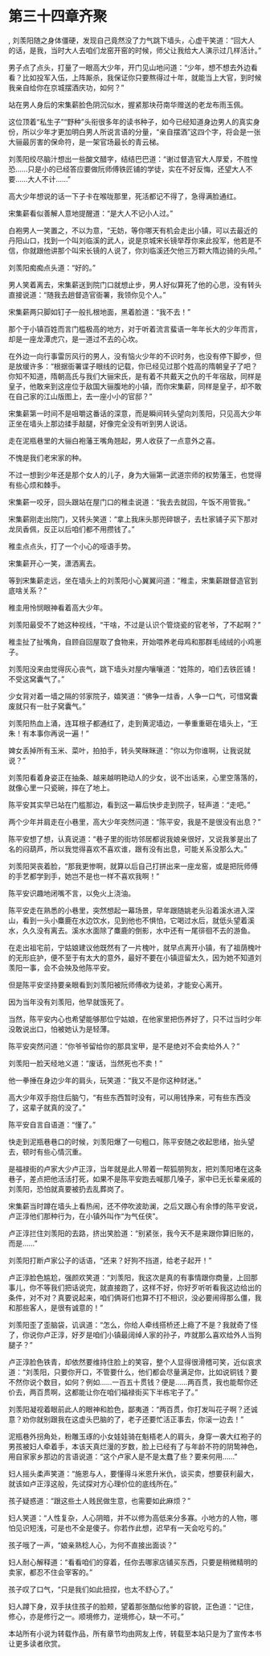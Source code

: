 # 第三十四章齐聚
,  刘羡阳随之身体僵硬，发现自己竟然没了力气跳下墙头，心虚干笑道：“回大人的话，是我，当时大人去咱们龙窑开窑的时候，师父让我给大人演示过几样活计。”
   男子点了点头，打量了一眼高大少年，开门见山地问道：“少年，想不想去外边看看？比如投军入伍，上阵厮杀，我保证你只要熬得过十年，就能当上大官，到时候我亲自给你在京城摆酒庆功，如何？”
   站在男人身后的宋集薪脸色阴沉似水，握紧那块苻南华赠送的老龙布雨玉佩。
   这位顶着“私生子”“野种”头衔很多年的读书种子，如今已经知道身边男人的真实身份，所以少年才更加明白男人所说言语的分量，“亲自摆酒”这四个字，将会是一张大骊最厉害的保命符，是一架官场最长的青云梯。
   刘羡阳绞尽脑汁想出一些酸文醋字，结结巴巴道：“谢过督造官大人厚爱，不胜惶恐……只是小的已经答应要做阮师傅铁匠铺的学徒，实在不好反悔，还望大人不要……大人不计……”
   高大少年想说的话一下子卡在喉咙那里，死活都记不得了，急得满脸通红。
   宋集薪看似善解人意地提醒道：“是大人不记小人过。”
   白袍男人一笑置之，不以为意，“无妨，等你哪天有机会走出小镇，可以去最近的丹阳山口，找到一个叫刘临溪的武人，说是京城宋长镜举荐你来此投军，他若是不信，你就跟他讲那个叫宋长镜的人说了，你刘临溪还欠他三万颗大隋边骑的头颅。”
   刘羡阳痴痴点头道：“好的。”
   男人笑着离去，宋集薪送到院门口就想止步，男人好似算死了他的心思，没有转头直接说道：“随我去趟督造官衙署，我领你见个人。”
   宋集薪两只脚如钉子一般扎根地面，黑着脸道：“我不去！”
   那个于小镇百姓而言门槛极高的地方，对于听着流言蜚语一年年长大的少年而言，却是一座龙潭虎穴，是一道过不去的心坎。
   在外边一向行事雷厉风行的男人，没有恼火少年的不识时务，也没有停下脚步，但是放缓许多：“根据衙署谍子眼线的记载，你已经见过那个姓高的隋朝皇子了吧？你知不知道，隋朝高氏与我们大骊宋氏，是有着不共戴天之仇的千年宿敌，同样是皇子，他敢来到这座位于敌国大骊腹地的小镇，而你宋集薪，同样是皇子，却不敢在自己家的江山版图上，去一座小小的官邸？”
   宋集薪第一时间不是咀嚼这番话的深意，而是瞬间转头望向刘羡阳，只见高大少年正坐在墙头上那边揉手敲腿，好像完全没有听到男人说话。
   走在泥瓶巷里的大骊白袍藩王嘴角翘起，男人收获了一点意外之喜。
   不愧是我们老宋家的种。
   不过一想到少年还是那个女人的儿子，身为大骊第一武道宗师的权势藩王，也觉得有些心烦和棘手。
   宋集薪一咬牙，回头跟站在屋门口的稚圭说道：“我去去就回，午饭不用管我。”
   宋集薪刚走出院门，又转头笑道：“拿上我床头那兜碎银子，去杜家铺子买下那对龙凤香佩，反正以后咱们都不用攒钱了。”
   稚圭点点头，打了一个小心的哑语手势。
   宋集薪开心一笑，潇洒离去。
   等到宋集薪走远，坐在墙头上的刘羡阳小心翼翼问道：“稚圭，宋集薪跟督造官到底啥关系？”
   稚圭用怜悯眼神看着高大少年。
   刘羡阳最受不了她这种视线，“干啥，不过是认识个管烧瓷的官老爷，了不起啊？”
   稚圭扯了扯嘴角，自顾自回屋取了食物来，开始喂养老母鸡和那群毛绒绒的小鸡崽子。
   刘羡阳没来由觉得灰心丧气，跳下墙头对屋内嚷嚷道：“姓陈的，咱们去铁匠铺！不受这窝囊气了。”
   少女背对着一墙之隔的邻家院子，嬉笑道：“佛争一炷香，人争一口气，可惜窝囊废就只有一肚子窝囊气。”
   刘羡阳热血上涌，连耳根子都通红了，走到黄泥墙边，一拳重重砸在墙头上，“王朱！有本事你再说一遍！”
   婢女丢掉所有玉米、菜叶，拍拍手，转头笑眯眯道：“你以为你谁啊，让我说就说？”
   刘羡阳看着身姿正在抽条、越来越明艳动人的少女，说不出话来，心里空落落的，就像心里一只瓷碗，摔在了地上。
   陈平安其实早已站在门槛那边，看到这一幕后快步走到院子，轻声道：“走吧。”
   两个少年并肩走在小巷里，高大少年突然问道：“陈平安，我是不是很没有出息？”
   陈平安想了想，认真说道：“巷子里的街坊邻居都说我娘亲很好，又说我爹是出了名的闷葫芦，所以我觉得喜欢不喜欢谁，跟有没有出息，可能关系没那么大。”
   刘羡阳哭丧着脸，“那我更惨啊，就算以后自己打拼出来一座龙窑，或是把阮师傅的手艺都学到手，她岂不是也一样不喜欢我啊！”
   陈平安识趣地闭嘴不言，以免火上浇油。
   陈平安走在熟悉的小巷里，突然想起一幕场景，早年跟随姚老头沿着溪水进入深山，看到一头小麋鹿在水边饮水，见到他也不惧怕，它喝过水后，就低头望着溪水，久久没有离去。溪水水面除了麋鹿的倒影，水中还有一尾徘徊不去的游鱼。
   在走出祖宅前，宁姑娘建议他既然有了一片槐叶，就早点离开小镇，有了祖荫槐叶的无形庇护，便不至于有太大的意外，最好不要在小镇逗留太久，因为她不知道刘羡阳一事，会不会殃及他陈平安。
   但是陈平安坚持要亲眼看到刘羡阳被阮师傅收为徒弟，才能安心离开。
   因为当年没有刘羡阳，他早就饿死了。
   当然，陈平安内心也希望能够那位宁姑娘，在他家里把伤养好了，只不过当时少年没敢说出口，怕被她认为是轻薄。
   陈平安突然问道：“你爷爷留给你的那具宝甲，是不是绝对不会卖给外人？”
   刘羡阳一脸天经地义道：“废话，当然死也不卖！”
   他一拳捶在身边少年的肩头，玩笑道：“我又不是你这种财迷。”
   高大少年双手抱住后脑勺，“有些东西暂时没有，可以用钱挣来，可有些东西没了，这辈子就真的没了。”
   陈平安自言自语道：“懂了。”
   快走到泥瓶巷巷口的时候，刘羡阳爆了一句粗口，陈平安随之收起思绪，抬头望去，顿时有些心情沉重。
   是福禄街的卢家大少卢正淳，当年就是此人带着一帮狐朋狗友，把刘羡阳堵在这条巷子，差点把他活活打死，如果不是陈平安跑去喊那几嗓子，家中已无长辈亲戚的刘羡阳，恐怕就真要被扔去乱葬岗了。
   宋集薪当时蹲在墙头上看热闹，还不停吹波助澜，之后又跟心有余悸的陈平安说，卢正淳他们那种行为，在小镇外叫作“为气任侠”。
   卢正淳拦住刘羡阳的去路，挤出笑脸道：“别紧张，我今天不是来跟你算旧账的，而是……”
   刘羡阳打断卢家公子的话语，“还来？好狗不挡道，给老子起开！”
   卢正淳脸色尴尬，强颜欢笑道：“刘羡阳，我这次是真的有事情跟你商量，上回那事儿，你不等我们把话说完，就直接跑了，这样不好，你好歹听听看我这边给出的条件，对不对？真要说起来，咱们俩哥们也算不打不相识，没必要闹得那么僵，我和那些客人，是很有诚意的！”
   刘羡阳歪了歪脑袋，讥讽道：“怎么，你给人牵线搭桥还上瘾了不是？我就奇了怪了，你说你卢正淳，好歹是咱们小镇最阔绰人家的孙子，咋就那么喜欢给外人当狗腿子？”
   卢正淳脸色铁青，却依然要维持住脸上的笑容，整个人显得很滑稽可笑，近似哀求道：“刘羡阳，只要你开口，不管要什么，他们都会尽量满足你，比如说铜钱？要不然你说个数目，如何？例如……一百五十贯钱？便是……两百贯，我也能帮你还价去，两百贯啊，这都能让你在咱们福禄街买下半栋宅子了。”
   刘羡阳凝视着眼前此人的眼神和脸色，鄙夷道：“两百贯，你打发叫花子啊？还诚意？劝你就别跟我在这虚头巴脑的了，老子还要忙活正事去，你滚一边去！”
   泥瓶巷外拐角处，粉雕玉琢的小女娃娃骑在魁梧老人的肩头，身穿一袭大红袍子的男孩被妇人牵着手，本该天真烂漫的岁数，脸上已经有了与年龄不符的阴鸷神色，用自家家乡那边的言语说道：“这个卢家人是不是太蠢了些？要来何用……”
   妇人摇头柔声笑道：“施恩与人，要懂得斗米恩升米仇，谈买卖，想要获利最大，就该如卢正淳这般，先试探对方心理价位的底线所在。”
   孩子疑惑道：“跟这些土人贱民做生意，也需要如此麻烦？”
   妇人笑道：“人性复杂，人心阴暗，并不以修为高低来分多寡。小地方的人物，哪怕见识短浅，可是也不全是傻子。你若作此想，迟早有一天会吃亏的。”
   孩子哦了一声，“娘亲熟稔人心，为何不直接出面谈？”
   妇人耐心解释道：“看看咱们的穿着，任你去哪家店铺买东西，只要是稍微精明的卖家，都忍不住会宰客的。”
   孩子叹了口气，“只是我们如此扭捏，也太不舒心了。”
   妇人蹲下身，双手扶住孩子的脸颊，望着那张酷似他爹的容貌，正色道：“记住，修心，亦是修行之一。顺境修力，逆境修心，缺一不可。”
  本站所有小说为转载作品，所有章节均由网友上传，转载至本站只是为了宣传本书让更多读者欣赏。